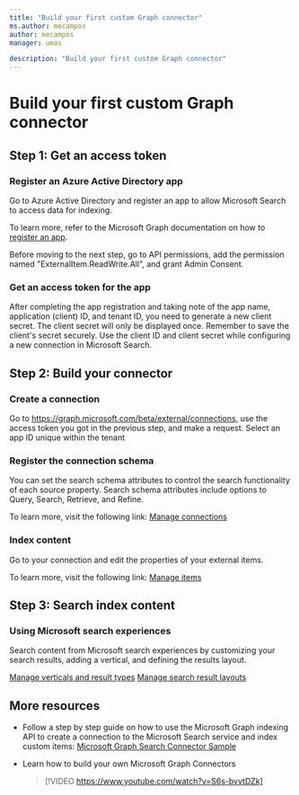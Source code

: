 ```yaml
---
title: "Build your first custom Graph connector"
ms.author: mecampos
author: mecampos
manager: umas

description: "Build your first custom Graph connector"
---
```


# Build your first custom Graph connector

## Step 1: Get an access token

### Register an Azure Active Directory app
Go to Azure Active Directory and register an app to allow Microsoft Search to access data for indexing. 

To learn more, refer to the Microsoft Graph documentation on how to [register an app](https://docs.microsoft.com/en-us/graph/auth-register-app-v2).

Before moving to the next step, go to API permissions, add the permission named "ExternalItem.ReadWrite.All", and grant Admin Consent.

### Get an access token for the app
After completing the app registration and taking note of the app name, application (client) ID, and tenant ID, you need to generate a new client secret. The client secret will only be displayed once. Remember to save the client's secret securely. Use the client ID and client secret while configuring a new connection in Microsoft Search.

## Step 2: Build your connector

### Create a connection
Go to https://graph.microsoft.com/beta/external/connections, use the access token you got in the previous step, and make a request.
Select an app ID unique within the tenant

### Register the connection schema
You can set the search schema attributes to control the search functionality of each source property. Search schema attributes include options to Query, Search, Retrieve, and Refine.

To learn more, visit the following link: [Manage connections](https://docs.microsoft.com/en-us/graph/search-index-manage-schema)

### Index content
Go to your connection and edit the properties of your external items.

To learn more, visit the following link: [Manage items](https://docs.microsoft.com/en-us/graph/search-index-manage-items#access-control-list)

## Step 3: Search index content

### Using Microsoft search experiences
Search content from Microsoft search experiences by customizing your search results, adding a vertical, and defining the results layout.

[Manage verticals and result types](https://docs.microsoft.com/en-us/microsoftsearch/customize-search-page)
[Manage search result layouts](https://docs.microsoft.com/en-us/microsoftsearch/customize-results-layout)

## More resources

- Follow a step by step guide on how to use the Microsoft Graph indexing API to create a connection to the Microsoft Search service and index custom items: [Microsoft Graph Search Connector Sample](https://github.com/microsoftgraph/msgraph-search-connector-sample)

- Learn how to build your own Microsoft Graph Connectors

    > [!VIDEO https://www.youtube.com/watch?v=S6s-bvvtDZk]